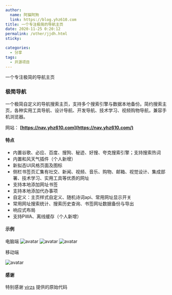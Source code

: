 ```yaml
---
author: 
  name: 阿猫阿狗
  link: https://blog.yhz610.com
title: 一个专注极简的导航主页
date: 2020-11-25 0:20:12
permalink: /other/jjdh.html
sticky:

categories: 
  - 分享
tags: 
  - 开源项目
---
```


一个专注极简的导航主页

<!-- more -->

### 极简导航

一个极简自定义的导航搜索主页，支持多个搜索引擎与数据本地备份。简约搜索主页，各种实用工具导航、设计导航、开发导航、技术学习、视频购物导航，兼容手机浏览器。

网站： **[https://nav.yhz610.com](https://nav.yhz610.com/)**

#### 特点

- 内置谷歌、必应、百度、搜狗、秘迹、好搜、夸克搜索引擎；支持搜索热词
- 内置和风天气插件（个人新增）
- 新拟态UI风格页面及图标
- 侧栏书签页汇集有社交、新闻、视频、音乐、购物、邮箱、视觉设计、集成部署、技术学习、实用工具等优质的网址
 - 支持本地添加网址书签
- 支持本地添加代办事项
- 自定义：主页样式自定义、随机诗词api、常用网址显示开关
- 常用网址搜索统计、搜索历史查询、书签网址数据备份与导出
- 响应式布局
- 支持PWA、离线缓存（个人新增）



#### 示例

电脑端
![avatar](https://cdn.jsdelivr.net/gh/leslieyin/dns@master/pic/daohang/1.gif)
![avatar](https://cdn.jsdelivr.net/gh/leslieyin/dns@master/pic/daohang/2.gif)
![avatar](https://cdn.jsdelivr.net/gh/leslieyin/dns@master/pic/daohang/3.gif)

移动端

![avatar](https://cdn.jsdelivr.net/gh/leslieyin/dns@master/pic/daohang/4.gif)

#### 感谢
特别感谢 [virzs](https://github.com/virzs/Search) 提供的原始代码
